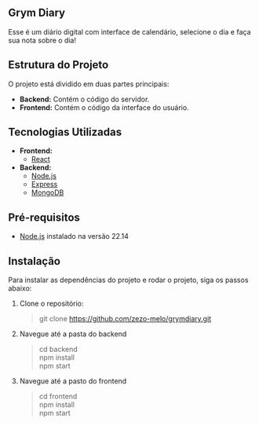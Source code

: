 ## Grym Diary

Esse é um diário digital com interface de calendário, selecione o dia e faça sua nota sobre o dia!

## Estrutura do Projeto

O projeto está dividido em duas partes principais:

- **Backend:** Contém o código do servidor.
- **Frontend:** Contém o código da interface do usuário.

## Tecnologias Utilizadas

- **Frontend:**
  - [React](https://reactjs.org/)
- **Backend:**
  - [Node.js](https://nodejs.org/)
  - [Express](https://expressjs.com/)
  - [MongoDB](https://www.mongodb.com/)

## Pré-requisitos

- [Node.js](https://nodejs.org/) instalado na versão 22.14

## Instalação

Para instalar as dependências do projeto e rodar o projeto, siga os passos abaixo:

1. Clone o repositório:

   > git clone https://github.com/zezo-melo/grymdiary.git

2. Navegue até a pasta do backend

   > cd backend<br>
   > npm install<br>
   > npm start

3. Navegue até a pasto do frontend

   > cd frontend<br>
   > npm install<br>
   > npm start

